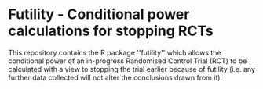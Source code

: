 # Futility - Conditional power calculations for stopping RCTs

This repository contains the R package ''futility'' which allows the conditional power of an in-progress Randomised Control Trial (RCT) to be calculated with a view to stopping the trial earlier because of futility (i.e. any further data collected will not alter the conclusions drawn from it).
